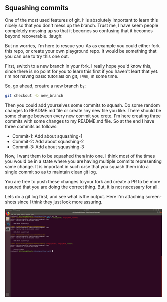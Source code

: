 ## Squashing commits

One of the most used features of git. It is absolutely important to learn this
nicely so that you don't mess up the branch. Trust me, I have seem people
completely messing up so that it becomes so confusing that it becomes beyond
recoverable. :laugh:

But no worries, I'm here to rescue you. As as example you could either fork this
repo, or create your own playground repo. It would be something that you can use
to try this one out.

First, switch to a new branch in your fork. I really hope you'd know this, since
there is no point for you to learn this first if you haven't leart that yet.
I'm not having basic tutorials on git, I will, in some time.

So, go ahead, creatre a new branch by:

```sh
git checkout -b new_branch
```

Then you could add yourselves some commits to squash. Do some random changes to
README.md file or create any new file you like. There should be some change
between every new commit you crete. I'm here creating three commits with some
changes to my README.md file. So at the end I have three commits as follows:

* Commit-1: Add about squashing-1
* Commit-2: Add about squashing-2
* Commit-3: Add about squashing-3

Now, I want them to be squashed them into one. I think most of the times you
would be in a state where you are having multiple commits representing same
change. It is important in such case that you squash them into a single commit
so as to maintain clean git log.

You are free to push these changes to your fork and create a PR to be more
assured that you are doing the correct thing. But, it is not necessary for all.

Lets do a git log first, and see what is the output. Here I'm attaching
screen-shots since I think they just look more assuring.

![Travis Build](images/squashing/git_log_1.png)
